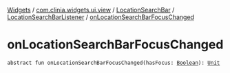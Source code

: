 [Widgets](../../../index.md) / [com.clinia.widgets.ui.view](../../index.md) / [LocationSearchBar](../index.md) / [LocationSearchBarListener](index.md) / [onLocationSearchBarFocusChanged](./on-location-search-bar-focus-changed.md)

# onLocationSearchBarFocusChanged

`abstract fun onLocationSearchBarFocusChanged(hasFocus: `[`Boolean`](https://kotlinlang.org/api/latest/jvm/stdlib/kotlin/-boolean/index.html)`): `[`Unit`](https://kotlinlang.org/api/latest/jvm/stdlib/kotlin/-unit/index.html)